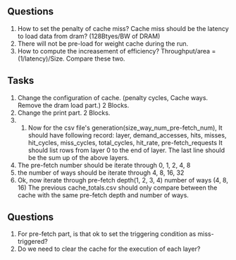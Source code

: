 ## Questions
1. How to set the penalty of cache miss? Cache miss should be the latency to load data from dram? (128Btyes/BW of DRAM)
2. There will not be pre-load for weight cache during the run.
3. How to compute the increasement of efficiency? Throughput/area = (1/latency)/Size. Compare these two.



## Tasks
1. Change the configuration of cache. (penalty cycles, Cache ways. Remove the dram load part.) 2 Blocks.
2. Change the print part. 2 Blocks.
3. 1. Now for the csv file's generation(size_way_num_pre-fetch_num), It should have following record:
layer, demand_accesses, hits, misses, hit_cycles, miss_cycles, total_cycles, hit_rate, pre-fetch_requests
It should list rows from layer 0 to the end of layer. The last line should be the sum up of the above layers.
2. The pre-fetch number should be iterate through 0, 1, 2, 4, 8
3. the number of ways should be iterate through 4, 8, 16, 32
4. Ok, now iterate through 
pre-fetch depth(1, 2, 3, 4)
number of ways (4, 8, 16)
The previous cache_totals.csv should only compare between the cache with the same pre-fetch depth and number of ways.


## Questions
1. For pre-fetch part, is that ok to set the triggering condition as miss-triggered?
2. Do we need to clear the cache for the execution of each layer?
